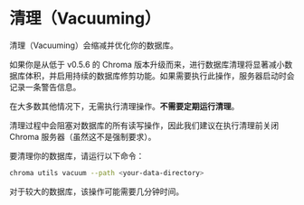 # 清理（Vacuuming）

清理（Vacuuming）会缩减并优化你的数据库。

如果你是从低于 v0.5.6 的 Chroma 版本升级而来，进行数据库清理将显著减小数据库体积，并启用持续的数据库修剪功能。如果需要执行此操作，服务器启动时会记录一条警告信息。

在大多数其他情况下，无需执行清理操作。**不需要定期运行清理**。

清理过程中会阻塞对数据库的所有读写操作，因此我们建议在执行清理前关闭 Chroma 服务器（虽然这不是强制要求）。

要清理你的数据库，请运行以下命令：

```bash
chroma utils vacuum --path <your-data-directory>
```

对于较大的数据库，该操作可能需要几分钟时间。